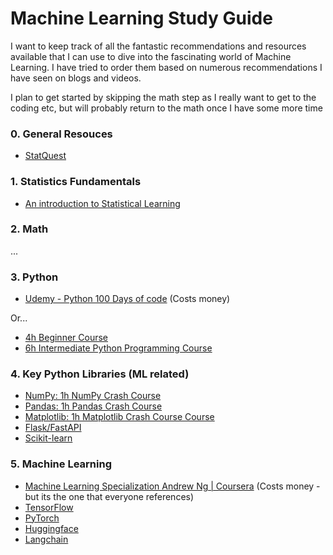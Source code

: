# Machine Learning Study Guide
I want to keep track of all the fantastic recommendations and resources available that I can use to dive into the fascinating world of Machine Learning. I have tried to order them based on numerous recommendations I have seen on blogs and videos.

I plan to get started by skipping the math step as I really want to get to the coding etc, but will probably return to the math once I have some more time

### 0. General Resouces
- [StatQuest](https://statquest.org/)

### 1. Statistics Fundamentals
- [An introduction to Statistical Learning](https://www.statlearning.com/)

### 2. Math
...

### 3. Python
- [Udemy - Python 100 Days of code](https://www.udemy.com/course/100-days-of-code/) (Costs money)

Or...

- [4h Beginner Course](https://youtu.be/rfscVS0vtbw)
- [6h Intermediate Python Programming Course](https://youtu.be/HGOBQPFzWKo)

### 4. Key Python Libraries (ML related)
- [NumPy: 1h NumPy Crash Course](https://youtu.be/9JUAPgtkKpI)
- [Pandas: 1h Pandas Crash Course](https://youtu.be/vmEHCJofslg)
- [Matplotlib: 1h Matplotlib Crash Course Course](https://youtu.be/3Xc3CA655Y4)
- [Flask/FastAPI]()
- [Scikit-learn]()

### 5. Machine Learning
- [Machine Learning Specialization Andrew Ng | Coursera](https://www.coursera.org/specializations/machine-learning-introduction) (Costs money - but its the one that everyone references)
- [TensorFlow]()
- [PyTorch]()
- [Huggingface]()
- [Langchain]()

